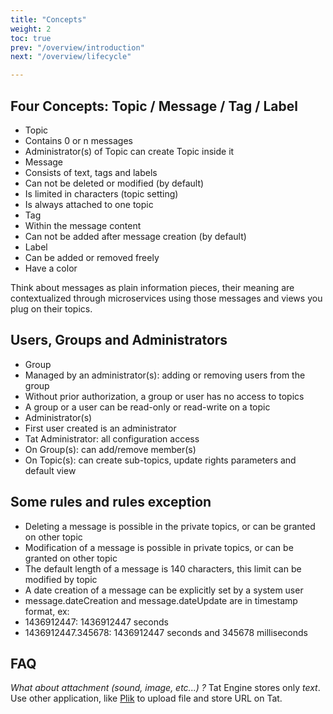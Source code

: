 ```yaml
---
title: "Concepts"
weight: 2
toc: true
prev: "/overview/introduction"
next: "/overview/lifecycle"

---
```



## Four Concepts: Topic / Message / Tag / Label

* Topic
 * Contains 0 or n messages
 * Administrator(s) of Topic can create Topic inside it
* Message
 * Consists of text, tags and labels
 * Can not be deleted or modified (by default)
 * Is limited in characters (topic setting)
 * Is always attached to one topic
* Tag
 * Within the message content
 * Can not be added after message creation (by default)
* Label
 * Can be added or removed freely
 * Have a color


Think about messages as plain information pieces, their meaning are contextualized through microservices using those messages and views you plug on their topics.

## Users, Groups and Administrators

* Group
 * Managed by an administrator(s): adding or removing users from the group
 * Without prior authorization, a group or user has no access to topics
 * A group or a user can be read-only or read-write on a topic
* Administrator(s)
 * First user created is an administrator
 * Tat Administrator: all configuration access
 * On Group(s): can add/remove member(s)
 * On Topic(s): can create sub-topics, update rights parameters and default view

## Some rules and rules exception
* Deleting a message is possible in the private topics, or can be granted on other topic
* Modification of a message is possible in private topics, or can be granted on other topic
* The default length of a message is 140 characters, this limit can be modified by topic
* A date creation of a message can be explicitly set by a system user
* message.dateCreation and message.dateUpdate are in timestamp format, ex:
 * 1436912447: 1436912447 seconds
 * 1436912447.345678: 1436912447 seconds and 345678 milliseconds

## FAQ
*What about attachment (sound, image, etc...) ?*
Tat Engine stores only *text*. Use other application, like [Plik](https://github.com/root-gg/plik)
to upload file and store URL on Tat.
